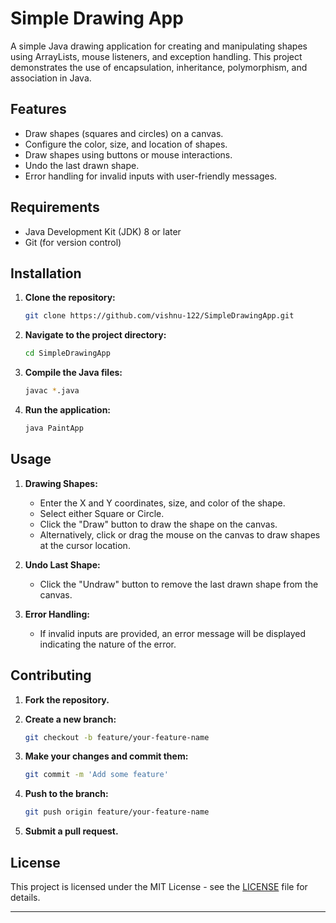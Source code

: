 # Simple Drawing App

A simple Java drawing application for creating and manipulating shapes using ArrayLists, mouse listeners, and exception handling. This project demonstrates the use of encapsulation, inheritance, polymorphism, and association in Java.

## Features

- Draw shapes (squares and circles) on a canvas.
- Configure the color, size, and location of shapes.
- Draw shapes using buttons or mouse interactions.
- Undo the last drawn shape.
- Error handling for invalid inputs with user-friendly messages.

## Requirements

- Java Development Kit (JDK) 8 or later
- Git (for version control)

## Installation

1. **Clone the repository:**

    ```sh
    git clone https://github.com/vishnu-122/SimpleDrawingApp.git
    ```

2. **Navigate to the project directory:**

    ```sh
    cd SimpleDrawingApp
    ```

3. **Compile the Java files:**

    ```sh
    javac *.java
    ```

4. **Run the application:**

    ```sh
    java PaintApp
    ```

## Usage

1. **Drawing Shapes:**
    - Enter the X and Y coordinates, size, and color of the shape.
    - Select either Square or Circle.
    - Click the "Draw" button to draw the shape on the canvas.
    - Alternatively, click or drag the mouse on the canvas to draw shapes at the cursor location.

2. **Undo Last Shape:**
    - Click the "Undraw" button to remove the last drawn shape from the canvas.

3. **Error Handling:**
    - If invalid inputs are provided, an error message will be displayed indicating the nature of the error.

## Contributing

1. **Fork the repository.**

2. **Create a new branch:**

    ```sh
    git checkout -b feature/your-feature-name
    ```

3. **Make your changes and commit them:**

    ```sh
    git commit -m 'Add some feature'
    ```

4. **Push to the branch:**

    ```sh
    git push origin feature/your-feature-name
    ```

5. **Submit a pull request.**

## License

This project is licensed under the MIT License - see the [LICENSE](LICENSE) file for details.

---


